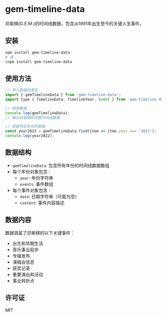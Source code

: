 # gem-timeline-data

邓紫棋(G.E.M.)的时间线数据，包含从1991年出生至今的关键人生事件。

## 安装

```bash
npm install gem-timeline-data
# 或
cnpm install gem-timeline-data
```

## 使用方法

```javascript
// 导入数据和类型
import { gemTimelineData } from 'gem-timeline-data';
import type { TimelineData, TimelineYear, Event } from 'gem-timeline-data';

// 使用数据
console.log(gemTimelineData);
// 输出邓紫棋的完整时间线数据

// 获取特定年份的数据
const year2022 = gemTimelineData.find(item => item.year === '2022');
console.log(year2022);
```

## 数据结构

- `gemTimelineData`: 包含所有年份的时间线数据数组
- 每个年份对象包含：
  - `year`: 年份字符串
  - `events`: 事件数组
- 每个事件对象包含：
  - `date`: 日期字符串（可能为空）
  - `content`: 事件内容描述

## 数据内容

数据涵盖了邓紫棋的以下关键事件：
- 出生和早期生活
- 音乐事业起步
- 专辑发布
- 演唱会信息
- 获奖记录
- 重要演出和活动
- 事业转折点

## 许可证

MIT